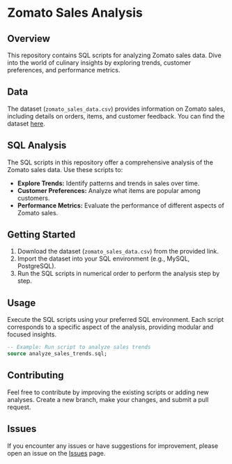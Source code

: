 # Zomato Sales Analysis

## Overview

This repository contains SQL scripts for analyzing Zomato sales data. Dive into the world of culinary insights by exploring trends, customer preferences, and performance metrics.

## Data

The dataset (`zomato_sales_data.csv`) provides information on Zomato sales, including details on orders, items, and customer feedback. You can find the dataset [here](link_to_your_csv_file).

## SQL Analysis

The SQL scripts in this repository offer a comprehensive analysis of the Zomato sales data. Use these scripts to:

- **Explore Trends:** Identify patterns and trends in sales over time.
- **Customer Preferences:** Analyze what items are popular among customers.
- **Performance Metrics:** Evaluate the performance of different aspects of Zomato sales.

## Getting Started

1. Download the dataset (`zomato_sales_data.csv`) from the provided link.
2. Import the dataset into your SQL environment (e.g., MySQL, PostgreSQL).
3. Run the SQL scripts in numerical order to perform the analysis step by step.

## Usage

Execute the SQL scripts using your preferred SQL environment. Each script corresponds to a specific aspect of the analysis, providing modular and focused insights.

```sql
-- Example: Run script to analyze sales trends
source analyze_sales_trends.sql;
```

## Contributing

Feel free to contribute by improving the existing scripts or adding new analyses. Create a new branch, make your changes, and submit a pull request.

## Issues

If you encounter any issues or have suggestions for improvement, please open an issue on the [Issues](link_to_issues) page.

